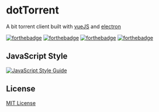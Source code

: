 # dotTorrent

A bit torrent client built with [vueJS](https://vuejs.org/) and [electron](https://electronjs.org)

[![forthebadge](https://forthebadge.com/images/badges/built-with-love.svg)](https://forthebadge.com)  [![forthebadge](https://forthebadge.com/images/badges/uses-js.svg)](https://forthebadge.com)
[![forthebadge](https://forthebadge.com/images/badges/uses-html.svg)](https://forthebadge.com)
[![forthebadge](https://forthebadge.com/images/badges/uses-css.svg)](https://forthebadge.com)

## JavaScript Style

[![JavaScript Style Guide](https://cdn.rawgit.com/standard/standard/master/badge.svg)](https://github.com/standard/standard)

## License

[MIT License](LICENSE)

